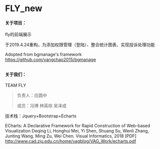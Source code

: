 # FLY_new
#### 关于项目：

fly的前端展示

于2019.4.24重构，为添加权限管理（登陆）、整合统计图表、实现投诉处理功能

Adopted from bgmanage's framework
https://github.com/yangchao2015/bgmanage
##
#### 关于我们：
TEAM FLY
> 负责人：应圆中
> 
> 成员：冯博 林英琮 吴泽成

技术栈：Jquery+Bootstrap+Echarts

ECharts: A Declarative Framework for Rapid Construction of Web-based Visualization
Deqing Li, Honghui Mei, Yi Shen, Shuang Su, Wenli Zhang, Junting Wang, Ming Zu, Wei Chen.
Visual Informatics, 2018 [PDF]
http://www.cad.zju.edu.cn/home/vagblog/VAG_Work/echarts.pdf

